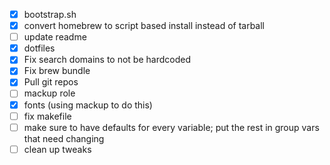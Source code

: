 - [x] bootstrap.sh
- [x] convert homebrew to script based install instead of tarball
- [ ] update readme
- [x] dotfiles
- [x] Fix search domains to not be hardcoded
- [x] Fix brew bundle
- [x] Pull git repos
- [ ] mackup role
- [x] fonts (using mackup to do this)
- [ ] fix makefile
- [ ] make sure to have defaults for every variable; put the rest in group vars that need changing
- [ ] clean up tweaks
